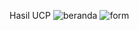 Hasil UCP
![beranda](https://github.com/user-attachments/assets/38011eac-deb1-4981-8477-ffd0aa8e88ea)
![form](https://github.com/user-attachments/assets/dc22f406-ed7f-4219-ac70-2244a488ac53)
